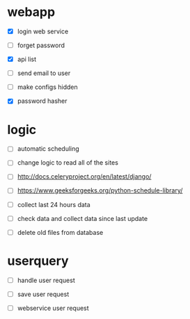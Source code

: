 # webapp
- [x] login web service
- [ ] forget password
- [x] api list
- [ ] send email to user
- [ ] make configs hidden
- [x] password hasher


# logic
- [ ] automatic scheduling 
- [ ] change logic to read all of the sites
- [ ] http://docs.celeryproject.org/en/latest/django/
- [ ] https://www.geeksforgeeks.org/python-schedule-library/
- [ ] collect last 24 hours data
- [ ] check data and collect data since last update
- [ ] delete old files from database



# userquery
- [ ] handle user request
- [ ] save user request
- [ ] webservice  user request


